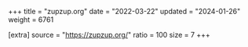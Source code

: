+++
title = "zupzup.org"
date = "2022-03-22"
updated = "2024-01-26"
weight = 6761

[extra]
source = "https://zupzup.org/"
ratio = 100
size = 7
+++
